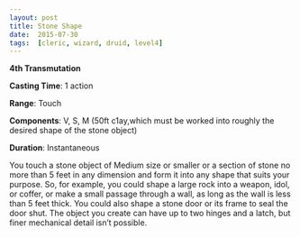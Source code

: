```yaml
---
layout: post
title: Stone Shape
date:  2015-07-30
tags:  [cleric, wizard, druid, level4]
---
```


**4th Transmutation**

**Casting Time**: 1 action

**Range**: Touch

**Components**: V, S, M (50ft c1ay,which must be worked into roughly the desired shape of the stone object)

**Duration**: Instantaneous

You touch a stone object of Medium size or smaller or  a section of stone no more than 5 feet in any dimension and form it into any shape that suits your purpose. So, for example, you could shape a large rock into a weapon, idol, or coffer, or make a small passage through a wall, as long as the wall is less than 5 feet thick. You could also shape a stone door or its frame to seal the door shut. The object you create can have up to two hinges and a latch, but finer mechanical detail isn’t possible.
